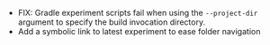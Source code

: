 * FIX: Gradle experiment scripts fail when using the ```--project-dir``` argument to specify the build invocation directory.
* Add a symbolic link to latest experiment to ease folder navigation
